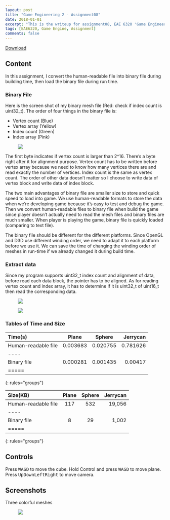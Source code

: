 ```yaml
---
layout: post
title: "Game Engineering 2 - Assignment08"
date: 2018-01-01
excerpt: "This is the writeup for assignment08, EAE 6320 'Game Engineering 2'"
tags: [EAE6320, Game Engine, Assignment]
comments: false
---
```


<div markdown="0"><a href="https://drive.google.com/open?id=1XGNSNnMbK1POR_Kzd6T6R18cjd6L6h4c" class="btn btn-info">Download</a></div>

## Content

In this assignment, I convert the human-readable file into binary file during building time, then load the binary file during run time.

### Binary File

Here is the screen shot of my binary mesh file (Red: check if index count is uint32_t). The order of four things in the binary file is:

* Vertex count (Blue)
* Vertex array (Yellow)
* Index count (Green)
* Index array (Pink)

<figure>
	<a href="../img/blog/GameEngineering2/Assignment8/1.png"><img src="../img/blog/GameEngineering2/Assignment8/1.png"></a>
</figure>


The first byte indicates if vertex count is larger than 2^16. There’s a byte right after it for alignment purpose. Vertex count has to be written before vertex array because we need to know how many vertices there are and read exactly the number of vertices. Index count is the same as vertex count. The order of other data doesn’t matter so I choose to write data of vertex block and write data of index block.

The two main advantages of binary file are smaller size to store and quick speed to load into game. We use human-readable formats to store the data when we’re developing game because it’s easy to test and debug the game. Then we convert human-readable files to binary file when build the game since player doesn’t actually need to read the mesh files and binary files are much smaller. When player is playing the game, binary file is quickly loaded (comparing to text file).

The binary file should be different for the different platforms. Since OpenGL and D3D use different winding order, we need to adapt it to each platform before we use it. We can save the time of changing the winding order of meshes in run-time if we already changed it during build time.

### Extract data

Since my program supports uint32_t index count and alignment of data, before read each data block, the pointer has to be aligned. As for reading vertex count and index array, it has to determine if it is uint32_t of uint16_t then read the corresponding data.

<figure>
	<a href="../img/blog/GameEngineering2/Assignment8/2.png"><img src="../img/blog/GameEngineering2/Assignment8/2.png"></a>
</figure>

<figure>
	<a href="../img/blog/GameEngineering2/Assignment8/3.png"><img src="../img/blog/GameEngineering2/Assignment8/3.png"></a>
</figure>

### Tables of Time and Size

| Time(s) | Plane | Sphere | Jerrycan|
|:--------|:-------:|:--------:|--------:|
| Human-readable file   | 0.003683   | 0.020755   | 0.781626|
|----
| Binary file   | 0.000281   | 0.001435   | 0.00417|
|=====
{: rules="groups"}

| Size(KB) | Plane | Sphere | Jerrycan|
|:--------|:-------:|:--------:|--------:|
| Human-readable file   | 117   | 532   | 19,056 |
|----
| Binary file   | 8   | 29   | 1,002 |
|=====
{: rules="groups"}

## Controls
Press <kbd>W</kbd><kbd>A</kbd><kbd>S</kbd><kbd>D</kbd> to move the cube. Hold Control and press <kbd>W</kbd><kbd>A</kbd><kbd>S</kbd><kbd>D</kbd> to move plane. Press <kbd>Up</kbd><kbd>Down</kbd><kbd>Left</kbd><kbd>Right</kbd> to move camera.

## Screenshots

Three colorful meshes
<figure>
	<a href="../img/blog/GameEngineering2/Assignment8/1.png"><img src="../img/blog/GameEngineering2/Assignment8/1.png"></a>
</figure>

